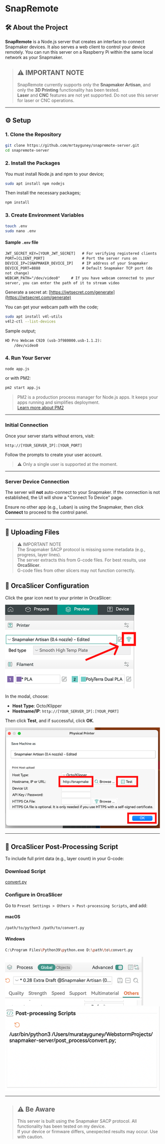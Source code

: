 # SnapRemote

## 🛠️ About the Project

**SnapRemote** is a Node.js server that creates an interface to connect Snapmaker devices. It also serves a web client to control your device remotely. You can run this server on a Raspberry Pi within the same local network as your Snapmaker.

> ## ⚠️ IMPORTANT NOTE
> SnapRemote currently supports only the **Snapmaker Artisan**, and only the **3D Printing** functionality has been tested.  
> **Laser** and **CNC** features are not yet supported. Do not use this server for laser or CNC operations.

---

## ⚙️ Setup

### 1. Clone the Repository

```bash
git clone https://github.com/mrtayguney/snapremote-server.git
cd snapremote-server
```

### 2. Install the Packages
You must install Node.js and npm to your device;
```bash
sudo apt install npm nodejs
```

Then install the necessary packages;
```bash
npm install
```

### 3. Create Environment Variables

```bash
touch .env
sudo nano .env
```

#### Sample `.env` file

```env
JWT_SECRET_KEY=[YOUR_JWT_SECRET]   # For verifying registered clients
PORT=[CLIENT_PORT]                 # Port the server runs on
DEVICE_IP=[SNAPMAKER_DEVICE_IP]    # IP address of your Snapmaker
DEVICE_PORT=8888                   # Default Snapmaker TCP port (do not change)
WEBCAM_PATH="/dev/video0"     # If you have webcam connected to your server, you can enter the path of it to stream video
```

Generate a secret at: [https://jwtsecret.com/generate](https://jwtsecret.com/generate)

You can get your webcam path with the code;
```bash
sudo apt install v4l-utils
v4l2-ctl --list-devices
```
Sample output;
```
HD Pro Webcam C920 (usb-3f980000.usb-1.1.2):
	/dev/video0
```
### 4. Run Your Server

```bash
node app.js
```

or with PM2:

```bash
pm2 start app.js
```

> PM2 is a production process manager for Node.js apps. It keeps your apps running and simplifies deployment.  
> [Learn more about PM2](https://github.com/Unitech/pm2)

---

### Initial Connection

Once your server starts without errors, visit:

```
http://[YOUR_SERVER_IP]:[YOUR_PORT]
```

Follow the prompts to create your user account.

> ⚠️ Only a single user is supported at the moment.

---

### Server Device Connection

The server will **not** auto-connect to your Snapmaker. If the connection is not established, the UI will show a "Connect To Device" page.

Ensure no other app (e.g., Luban) is using the Snapmaker, then click **Connect** to proceed to the control panel.

---

## 📁 Uploading Files

> ⚠️ IMPORTANT NOTE  
> The Snapmaker SACP protocol is missing some metadata (e.g., progress, layer lines).  
> The server extracts this from G-code files. For best results, use **OrcaSlicer**.  
> G-code files from other slicers may not function correctly.



## 🧩 OrcaSlicer Configuration

Click the gear icon next to your printer in OrcaSlicer:

![orca connection](https://github.com/mrtayguney/snapremote-server/blob/main/src/readme/orca-connect.png?raw=true)

In the modal, choose:

- **Host Type**: Octo/Klipper
- **Hostname/IP**: `http://[YOUR_SERVER_IP]:[YOUR_PORT]`

Then click **Test**, and if successful, click **OK**.

![orca connection configuration](https://github.com/mrtayguney/snapremote-server/blob/main/src/readme/orca-connect2.png?raw=true)

---

## 🧪 OrcaSlicer Post-Processing Script

To include full print data (e.g., layer count) in your G-code:

### Download Script

[convert.py](https://raw.githubusercontent.com/mrtayguney/snapremote-server/refs/heads/main/post_process/convert.py)

### Configure in OrcaSlicer

Go to `Preset Settings > Others > Post-processing Scripts`, and add:

#### macOS

```bash
/path/to/python3 /path/to/convert.py
```

#### Windows

```bash
C:\Program Files\Python39\python.exe D:\path\to\convert.py
```

![orca post config](https://github.com/mrtayguney/snapremote-server/blob/main/src/readme/post.png?raw=true)
![orca post config 2](https://github.com/mrtayguney/snapremote-server/blob/main/src/readme/post2.png?raw=true)

---

>## ⚠️ Be Aware
>This server is built using the Snapmaker SACP protocol. All functionality has been tested on my device.  
>If your device or firmware differs, unexpected results may occur. Use with caution.
